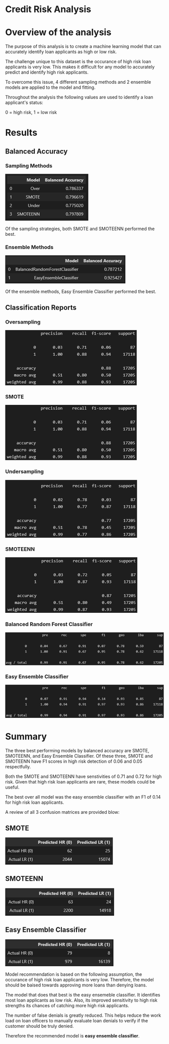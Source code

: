# Credit Risk Analysis

# Overview of the analysis

The purpose of this analysis is to create a machine learning model that can accurately identify loan applicants as high or low risk.

The challenge unique to this dataset is the occurance of high risk loan applicants is very low. This makes it difficult for any model to accurately predict and identify high risk applicants. 

To overcome this issue, 4 different sampling methods and 2 ensemble models are applied to the model and fitting.

Throughout the analysis the following values are used to identify a loan applicant's status:

0 = high risk,
1 = low risk

# Results

## Balanced Accuracy

### Sampling Methods

![Sampling](./resources/accuracy_sample.PNG)

Of the sampling strategies, both SMOTE and SMOTEENN performed the best.

### Ensemble Methods

![Ensemble](./resources/accuracy_ensemble.PNG)

Of the ensemble methods, Easy Ensemble Classifier performed the best.

## Classification Reports

### Oversampling
![Over](./resources/over.PNG)

### SMOTE 

![SMOTE](./resources/SMOTE.PNG)

### Undersampling

![Under](./resources/under.PNG)

### SMOTEENN

![SMOTEENN](./resources/SMOTEENN.PNG)

### Balanced Random Forest Classifier

![BRFC](./resources/brfc.PNG)

### Easy Ensemble Classifier

![EEC](./resources/eec.PNG)

# Summary

The three best performing models by balanced accuracy are SMOTE, SMOTEENN, and Easy Ensemble Classifier. Of these three, SMOTE and SMOTEENN have F1 scores in high risk detection of 0.06 and 0.05 respectfully.

Both the SMOTE and SMOTEENN have senstivities of 0.71 and 0.72 for high risk. Given that high risk loan applicants are rare, these models could be useful. 

The best over all model was the easy ensemble classifier with an F1 of 0.14 for high risk loan applicants. 

A review of all 3 confusion matrices are provided blow:

## SMOTE

![SMOTE CM](./resources/SMOTE_cm.PNG)

## SMOTEENN

![SMOTEENN](./resources/SMOTEEN_cm.PNG)

## Easy Ensemble Classifier

![EEC CM](./resources/EEC_cm.PNG)

Model recommendation is based on the following assumption, the occurance of high risk loan applicants is very low. Therefore, the model should be baised towards approving more loans than denying loans.

The model that does that  best is the easy ensemeble classifier. It identifies most loan applicants as low risk. Also, its improved sensitivity to high risk strengths its chances of catching more high risk applicants.

The number of false denials is greatly reduced. This helps reduce the work load on loan officers to manually evaluate loan denials to verify if the customer should be truly denied.

Therefore the recommended model is **easy ensemble classifier**.
